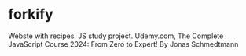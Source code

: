 # forkify

Webste with recipes. JS study project.
Udemy.com, The Complete JavaScript Course 2024: From Zero to Expert! By Jonas Schmedtmann
